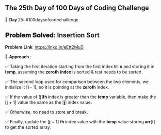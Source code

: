 The 25th Day of 100 Days of Coding Challenge
----------------------------------------------------

📌 𝐃𝐚𝐲 25: #100daysofcodechallenge

𝐏𝐫𝐨𝐛𝐥𝐞𝐦 𝐒𝐨𝐥𝐯𝐞𝐝: Insertion Sort
----------------------------------------------------
𝐏𝐫𝐨𝐛𝐥𝐞𝐦 𝐋𝐢𝐧𝐤: https://lnkd.in/eEtt2MuD

📌 𝐀𝐩𝐩𝐫𝐨𝐚𝐜𝐡 :

✅ Taking the first iteration starting from the first index till 𝐧 and storing it in 𝐭𝐞𝐦𝐩, assuming the 𝐳𝐞𝐫𝐨𝐭𝐡 𝐢𝐧𝐝𝐞𝐱 is sorted & rest needs to be sorted.

✅ The second loop used for comparison between the two elements, we initialize it [𝐢 - 1], so it is pointing at the 𝐳𝐞𝐫𝐨𝐭𝐡 index.

✅ If the value of [𝐣]𝐭𝐡 index is greater than the 𝐭𝐞𝐦𝐩 variable, then make the [𝐣 + 1] value the same as the [𝐣] index value.

✅ Otherwise, no need to store and break.

✅ Finally, update the [𝐣 + 1] 𝐭𝐡 index value with the 𝐭𝐞𝐦𝐩 value storing 𝐚𝐫𝐫[𝐢] to get the sorted array.
